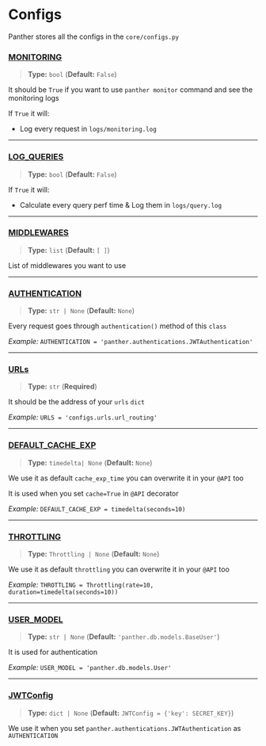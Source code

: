 # Configs

Panther  stores all the configs in the `core/configs.py`


### [MONITORING](https://pantherpy.github.io/monitoring)
> <b>Type:</b> `bool` (<b>Default:</b> `False`)
 
It should be `True` if you want to use `panther monitor` command
and see the monitoring logs

If `True` it will:

- Log every request in `logs/monitoring.log`

---
### [LOG_QUERIES](https://pantherpy.github.io/log_queries)
> <b>Type:</b> `bool` (<b>Default:</b> `False`)

If `True` it will:

- Calculate every query perf time & Log them in `logs/query.log`

---
### [MIDDLEWARES](https://pantherpy.github.io/middlewares)
> <b>Type:</b> `list` (<b>Default:</b> `[ ]`)

List of middlewares you want to use

---
### [AUTHENTICATION](https://pantherpy.github.io/authentications)
> <b>Type:</b> `str | None` (<b>Default:</b> `None`)

Every request goes through `authentication()` method of this `class`

_Example:_ `AUTHENTICATION = 'panther.authentications.JWTAuthentication'`

---
### [URLs](https://pantherpy.github.io/urls)
> <b>Type:</b> `str` (<b>Required</b>)

It should be the address of your `urls` `dict`

_Example:_ `URLS = 'configs.urls.url_routing'`

---
### [DEFAULT_CACHE_EXP](https://pantherpy.github.io/caching)
> <b>Type:</b> `timedelta| None` (<b>Default:</b> `None`)

We use it as default `cache_exp_time` you can overwrite it in your `@API` too

It is used when you set `cache=True` in `@API` decorator

_Example:_ `DEFAULT_CACHE_EXP = timedelta(seconds=10)`

---
### [THROTTLING](https://pantherpy.github.io/throttling)
> <b>Type:</b> `Throttling | None` (<b>Default:</b> `None`)

We use it as default `throttling` you can overwrite it in your `@API` too

_Example:_ `THROTTLING = Throttling(rate=10, duration=timedelta(seconds=10))`

---
### [USER_MODEL](https://pantherpy.github.io/user_model)
> <b>Type:</b> `str | None` (<b>Default:</b> `'panther.db.models.BaseUser'`)

It is used for authentication

_Example:_ `USER_MODEL = 'panther.db.models.User'`

---
### [JWTConfig](https://pantherpy.github.io/jwt)
> <b>Type:</b> `dict | None` (<b>Default:</b> `JWTConfig = {'key': SECRET_KEY}`)

We use it when you set `panther.authentications.JWTAuthentication` as `AUTHENTICATION`
